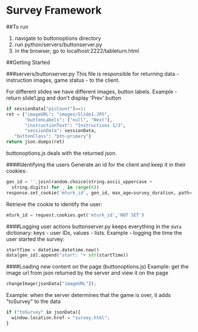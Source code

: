 # Survey Framework

##To run

  1. navigate to buttonoptions directory
  2. run python/servers/buttonserver.py
  3. in the browser, go to localhost:2222/tableturn.html

##Getting Started

###servers/buttonserver.py
  This file is responsible for returning data - instruction images, game status - to the client.

  For different slides we have different images, button labels.
  Example - return slide1.jpg and don't display 'Prev' button
```python
if sessionData["picCount"]==1:
ret = {"imageURL": "images/Slide1.JPG",
       "buttonLabels": ["null", "Next"],
       "instructionText": "Instructions 1/3",
       "sessionData": sessionData,
   "buttonClass": "btn-primary"}
return json.dumps(ret)
```
  buttonoptions.js deals with the returned json.


####Identifying the users
Generate an id for the client and keep it in their cookies:
```python
gen_id = ''.join(random.choice(string.ascii_uppercase +
  string.digits) for _ in range(6))
response.set_cookie('mturk_id', gen_id, max_age=survey_duration, path='/')
```
Retrieve the cookie to identify the user:
```python
mturk_id = request.cookies.get('mturk_id','NOT SET')
```


####Logging user actions
buttonserver.py keeps everything in the ``` data ``` dictionary: keys - user IDs, values - lists. Example - logging the time the user started the survey:
```python
startTime = datetime.datetime.now()
data[gen_id].append("start: "+ str(startTime))
```

####Loading new content on the page (buttonoptions.js)
Example: get the image url from json returned by the server and view it on the page
```python
changeImage(jsonData["imageURL"]);
```
Example: when the server determines that the game is over, it adds "toSurvey" to the data
```python
if ("toSurvey" in jsonData){
  window.location.href = "survey.html";
}
```